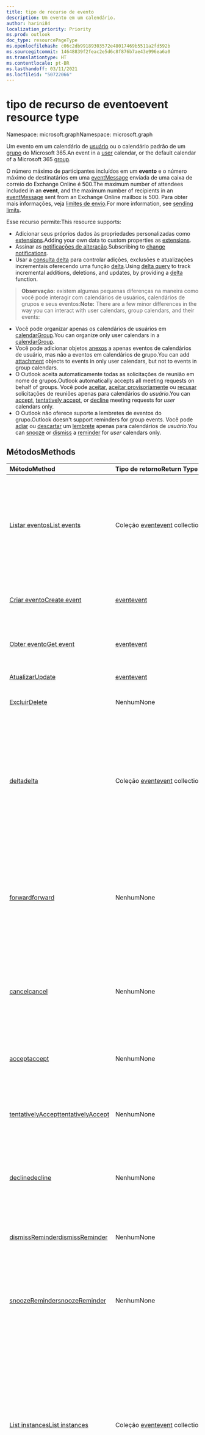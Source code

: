 ```yaml
---
title: tipo de recurso de evento
description: Um evento em um calendário.
author: harini84
localization_priority: Priority
ms.prod: outlook
doc_type: resourcePageType
ms.openlocfilehash: c06c2db99189303572e48017469b5511a2fd592b
ms.sourcegitcommit: 14648839f2feac2e5d6c8f876b7ae43e996ea6a0
ms.translationtype: HT
ms.contentlocale: pt-BR
ms.lasthandoff: 03/11/2021
ms.locfileid: "50722066"
---
```

# <a name="event-resource-type"></a><span data-ttu-id="4f315-103">tipo de recurso de evento</span><span class="sxs-lookup"><span data-stu-id="4f315-103">event resource type</span></span>

<span data-ttu-id="4f315-104">Namespace: microsoft.graph</span><span class="sxs-lookup"><span data-stu-id="4f315-104">Namespace: microsoft.graph</span></span>

<span data-ttu-id="4f315-105">Um evento em um calendário de [usuário](user.md) ou o calendário padrão de um [grupo](group.md) do Microsoft 365.</span><span class="sxs-lookup"><span data-stu-id="4f315-105">An event in a [user](user.md) calendar, or the default calendar of a Microsoft 365 [group](group.md).</span></span>

<span data-ttu-id="4f315-106">O número máximo de participantes incluídos em um **evento** e o número máximo de destinatários em uma [eventMessage](eventmessage.md) enviada de uma caixa de correio do Exchange Online é 500.</span><span class="sxs-lookup"><span data-stu-id="4f315-106">The maximum number of attendees included in an **event**, and the maximum number of recipients in an [eventMessage](eventmessage.md) sent from an Exchange Online mailbox is 500.</span></span> <span data-ttu-id="4f315-107">Para obter mais informações, veja [limites de envio](/office365/servicedescriptions/exchange-online-service-description/exchange-online-limits#sending-limits).</span><span class="sxs-lookup"><span data-stu-id="4f315-107">For more information, see [sending limits](/office365/servicedescriptions/exchange-online-service-description/exchange-online-limits#sending-limits).</span></span>

<span data-ttu-id="4f315-108">Esse recurso permite:</span><span class="sxs-lookup"><span data-stu-id="4f315-108">This resource supports:</span></span>

- <span data-ttu-id="4f315-109">Adicionar seus próprios dados às propriedades personalizadas como [extensions](/graph/extensibility-overview).</span><span class="sxs-lookup"><span data-stu-id="4f315-109">Adding your own data to custom properties as [extensions](/graph/extensibility-overview).</span></span>
- <span data-ttu-id="4f315-110">Assinar as [notificações de alteração](/graph/webhooks).</span><span class="sxs-lookup"><span data-stu-id="4f315-110">Subscribing to [change notifications](/graph/webhooks).</span></span>
- <span data-ttu-id="4f315-111">Usar a [consulta delta](/graph/delta-query-overview) para controlar adições, exclusões e atualizações incrementais oferecendo uma função [delta](../api/event-delta.md).</span><span class="sxs-lookup"><span data-stu-id="4f315-111">Using [delta query](/graph/delta-query-overview) to track incremental additions, deletions, and updates, by providing a [delta](../api/event-delta.md) function.</span></span>

> <span data-ttu-id="4f315-112">**Observação:** existem algumas pequenas diferenças na maneira como você pode interagir com calendários de usuários, calendários de grupos e seus eventos:</span><span class="sxs-lookup"><span data-stu-id="4f315-112">**Note:** There are a few minor differences in the way you can interact with user calendars, group calendars, and their events:</span></span>

- <span data-ttu-id="4f315-113">Você pode organizar apenas os calendários de usuários em [calendarGroup](calendargroup.md).</span><span class="sxs-lookup"><span data-stu-id="4f315-113">You can organize only user calendars in a [calendarGroup](calendargroup.md).</span></span>
- <span data-ttu-id="4f315-114">Você pode adicionar objetos [anexos](attachment.md) a apenas eventos de calendários de usuário, mas não a eventos em calendários de grupo.</span><span class="sxs-lookup"><span data-stu-id="4f315-114">You can add [attachment](attachment.md) objects to events in only user calendars, but not to events in group calendars.</span></span>
- <span data-ttu-id="4f315-115">O Outlook aceita automaticamente todas as solicitações de reunião em nome de grupos.</span><span class="sxs-lookup"><span data-stu-id="4f315-115">Outlook automatically accepts all meeting requests on behalf of groups.</span></span> <span data-ttu-id="4f315-116">Você pode [aceitar](../api/event-accept.md), [aceitar provisoriamente](../api/event-tentativelyaccept.md) ou [recusar](../api/event-decline.md) solicitações de reuniões apenas para calendários do _usuário_.</span><span class="sxs-lookup"><span data-stu-id="4f315-116">You can [accept](../api/event-accept.md), [tentatively accept](../api/event-tentativelyaccept.md), or [decline](../api/event-decline.md)  meeting requests for _user_ calendars only.</span></span>
- <span data-ttu-id="4f315-117">O Outlook não oferece suporte a lembretes de eventos do grupo.</span><span class="sxs-lookup"><span data-stu-id="4f315-117">Outlook doesn't support reminders for group events.</span></span> <span data-ttu-id="4f315-118">Você pode [adiar](../api/event-snoozereminder.md) ou [descartar](../api/event-dismissreminder.md) um [lembrete](reminder.md) apenas para calendários de _usuário_.</span><span class="sxs-lookup"><span data-stu-id="4f315-118">You can [snooze](../api/event-snoozereminder.md) or [dismiss](../api/event-dismissreminder.md) a [reminder](reminder.md) for _user_ calendars only.</span></span>

## <a name="methods"></a><span data-ttu-id="4f315-119">Métodos</span><span class="sxs-lookup"><span data-stu-id="4f315-119">Methods</span></span>

| <span data-ttu-id="4f315-120">Método</span><span class="sxs-lookup"><span data-stu-id="4f315-120">Method</span></span>       | <span data-ttu-id="4f315-121">Tipo de retorno</span><span class="sxs-lookup"><span data-stu-id="4f315-121">Return Type</span></span>  |<span data-ttu-id="4f315-122">Descrição</span><span class="sxs-lookup"><span data-stu-id="4f315-122">Description</span></span>|
|:---------------|:--------|:----------|
|[<span data-ttu-id="4f315-123">Listar eventos</span><span class="sxs-lookup"><span data-stu-id="4f315-123">List events</span></span>](../api/user-list-events.md)|<span data-ttu-id="4f315-124">Coleção [event](event.md)</span><span class="sxs-lookup"><span data-stu-id="4f315-124">[event](event.md) collection</span></span> |<span data-ttu-id="4f315-p104">Recuperar uma lista de objetos [event](../resources/event.md) na caixa de correio do usuário. A lista contém reuniões de instância única e reuniões mestres em série.</span><span class="sxs-lookup"><span data-stu-id="4f315-p104">Retrieve a list of [event](../resources/event.md) objects in the user's mailbox. The list contains single instance meetings and series masters.</span></span>|
|[<span data-ttu-id="4f315-127">Criar evento</span><span class="sxs-lookup"><span data-stu-id="4f315-127">Create event</span></span>](../api/user-post-events.md) |[<span data-ttu-id="4f315-128">event</span><span class="sxs-lookup"><span data-stu-id="4f315-128">event</span></span>](event.md)| <span data-ttu-id="4f315-129">Criar um novo evento postando na coleção de instâncias.</span><span class="sxs-lookup"><span data-stu-id="4f315-129">Create a new event by posting to the instances collection.</span></span>|
|[<span data-ttu-id="4f315-130">Obter evento</span><span class="sxs-lookup"><span data-stu-id="4f315-130">Get event</span></span>](../api/event-get.md) | [<span data-ttu-id="4f315-131">event</span><span class="sxs-lookup"><span data-stu-id="4f315-131">event</span></span>](event.md) |<span data-ttu-id="4f315-132">Ler as propriedades e as relações do objeto event.</span><span class="sxs-lookup"><span data-stu-id="4f315-132">Read properties and relationships of event object.</span></span>|
|[<span data-ttu-id="4f315-133">Atualizar</span><span class="sxs-lookup"><span data-stu-id="4f315-133">Update</span></span>](../api/event-update.md) | [<span data-ttu-id="4f315-134">event</span><span class="sxs-lookup"><span data-stu-id="4f315-134">event</span></span>](event.md) |<span data-ttu-id="4f315-135">Atualizar o objeto event.</span><span class="sxs-lookup"><span data-stu-id="4f315-135">Update event object.</span></span> |
|[<span data-ttu-id="4f315-136">Excluir</span><span class="sxs-lookup"><span data-stu-id="4f315-136">Delete</span></span>](../api/event-delete.md) | <span data-ttu-id="4f315-137">Nenhum</span><span class="sxs-lookup"><span data-stu-id="4f315-137">None</span></span> |<span data-ttu-id="4f315-138">Excluir o objeto event.</span><span class="sxs-lookup"><span data-stu-id="4f315-138">Delete event object.</span></span> |
|[<span data-ttu-id="4f315-139">delta</span><span class="sxs-lookup"><span data-stu-id="4f315-139">delta</span></span>](../api/event-delta.md)|<span data-ttu-id="4f315-140">Coleção [event](event.md)</span><span class="sxs-lookup"><span data-stu-id="4f315-140">[event](event.md) collection</span></span>|<span data-ttu-id="4f315-141">Obtenha um conjunto de eventos que foram adicionados, excluídos ou atualizados em um **calendarView** (um intervalo de eventos) do calendário principal do usuário.</span><span class="sxs-lookup"><span data-stu-id="4f315-141">Get a set of events that have been added, deleted, or updated in a **calendarView** (a range of events) of the user's primary calendar.</span></span>|
|[<span data-ttu-id="4f315-142">forward</span><span class="sxs-lookup"><span data-stu-id="4f315-142">forward</span></span>](../api/event-forward.md)| <span data-ttu-id="4f315-143">Nenhum</span><span class="sxs-lookup"><span data-stu-id="4f315-143">None</span></span> |<span data-ttu-id="4f315-144">Permite que o organizador ou os participantes de um evento de reunião encaminhe a solicitação de reunião para um novo destinatário.</span><span class="sxs-lookup"><span data-stu-id="4f315-144">Lets the organizer or attendee of a meeting event forward the meeting request to a new recipient.</span></span>|
|[<span data-ttu-id="4f315-145">cancel</span><span class="sxs-lookup"><span data-stu-id="4f315-145">cancel</span></span>](../api/event-cancel.md) | <span data-ttu-id="4f315-146">Nenhum</span><span class="sxs-lookup"><span data-stu-id="4f315-146">None</span></span> | <span data-ttu-id="4f315-147">Enviar a mensagem de cancelamento do organizador para todos os participantes e cancelar a reunião específica.</span><span class="sxs-lookup"><span data-stu-id="4f315-147">Send cancellation message from the organizer to all the attendees and cancel the specified meeting.</span></span> |
|[<span data-ttu-id="4f315-148">accept</span><span class="sxs-lookup"><span data-stu-id="4f315-148">accept</span></span>](../api/event-accept.md)|<span data-ttu-id="4f315-149">Nenhum</span><span class="sxs-lookup"><span data-stu-id="4f315-149">None</span></span>|<span data-ttu-id="4f315-150">Aceite o evento específico em um calendário do usuário.</span><span class="sxs-lookup"><span data-stu-id="4f315-150">Accept the specified event in a user calendar.</span></span>|
|[<span data-ttu-id="4f315-151">tentativelyAccept</span><span class="sxs-lookup"><span data-stu-id="4f315-151">tentativelyAccept</span></span>](../api/event-tentativelyaccept.md)|<span data-ttu-id="4f315-152">Nenhum</span><span class="sxs-lookup"><span data-stu-id="4f315-152">None</span></span>|<span data-ttu-id="4f315-153">Aceitar provisoriamente o evento específico em um calendário de usuário.</span><span class="sxs-lookup"><span data-stu-id="4f315-153">Tentatively accept the specified event in a user calendar.</span></span>|
|[<span data-ttu-id="4f315-154">decline</span><span class="sxs-lookup"><span data-stu-id="4f315-154">decline</span></span>](../api/event-decline.md)|<span data-ttu-id="4f315-155">Nenhum</span><span class="sxs-lookup"><span data-stu-id="4f315-155">None</span></span>|<span data-ttu-id="4f315-156">Recusar o convite para o evento específico em um calendário de usuário.</span><span class="sxs-lookup"><span data-stu-id="4f315-156">Decline invitation to the specified event in a user calendar.</span></span>|
|[<span data-ttu-id="4f315-157">dismissReminder</span><span class="sxs-lookup"><span data-stu-id="4f315-157">dismissReminder</span></span>](../api/event-dismissreminder.md)|<span data-ttu-id="4f315-158">Nenhum</span><span class="sxs-lookup"><span data-stu-id="4f315-158">None</span></span>|<span data-ttu-id="4f315-159">Descarte o lembrete do evento específico em um calendário de usuário.</span><span class="sxs-lookup"><span data-stu-id="4f315-159">Dismiss the reminder for the specified event in a user calendar.</span></span>|
|[<span data-ttu-id="4f315-160">snoozeReminder</span><span class="sxs-lookup"><span data-stu-id="4f315-160">snoozeReminder</span></span>](../api/event-snoozereminder.md)|<span data-ttu-id="4f315-161">Nenhum</span><span class="sxs-lookup"><span data-stu-id="4f315-161">None</span></span>|<span data-ttu-id="4f315-162">Adie um lembrete de evento específico em um calendário do usuário até um novo horário.</span><span class="sxs-lookup"><span data-stu-id="4f315-162">Postpone a reminder for the specified event in a user calendar until a new time.</span></span>|
|[<span data-ttu-id="4f315-163">List instances</span><span class="sxs-lookup"><span data-stu-id="4f315-163">List instances</span></span>](../api/event-list-instances.md) |<span data-ttu-id="4f315-164">Coleção [event](event.md)</span><span class="sxs-lookup"><span data-stu-id="4f315-164">[event](event.md) collection</span></span>| <span data-ttu-id="4f315-p105">Obter as instâncias (ocorrências) de um evento para um intervalo de tempo especificado. Se o evento for do tipo `SeriesMaster`, isso retornará as exceções e ocorrências desse evento no intervalo de tempo especificado.</span><span class="sxs-lookup"><span data-stu-id="4f315-p105">Get the instances (occurrences) of an event for a specified time range. If the event is a `SeriesMaster` type, this returns the occurrences and exceptions of the event in the specified time range.</span></span>|
|<span data-ttu-id="4f315-167">**Anexos**</span><span class="sxs-lookup"><span data-stu-id="4f315-167">**Attachments**</span></span>| | |
|[<span data-ttu-id="4f315-168">List attachments</span><span class="sxs-lookup"><span data-stu-id="4f315-168">List attachments</span></span>](../api/event-list-attachments.md) |<span data-ttu-id="4f315-169">Coleção [attachment](attachment.md)</span><span class="sxs-lookup"><span data-stu-id="4f315-169">[attachment](attachment.md) collection</span></span>| <span data-ttu-id="4f315-170">Obtenha todos os anexos em um evento.</span><span class="sxs-lookup"><span data-stu-id="4f315-170">Get all attachments on an event.</span></span>|
|[<span data-ttu-id="4f315-171">Add attachment</span><span class="sxs-lookup"><span data-stu-id="4f315-171">Add attachment</span></span>](../api/event-post-attachments.md) |[<span data-ttu-id="4f315-172">attachment</span><span class="sxs-lookup"><span data-stu-id="4f315-172">attachment</span></span>](attachment.md)| <span data-ttu-id="4f315-173">Adicione um novo anexo a um evento postando na coleção attachments.</span><span class="sxs-lookup"><span data-stu-id="4f315-173">Add a new attachment to an event by posting to the attachments collection.</span></span>|
|<span data-ttu-id="4f315-174">**Extensões abertas**</span><span class="sxs-lookup"><span data-stu-id="4f315-174">**Open extensions**</span></span>| | |
|[<span data-ttu-id="4f315-175">Criar extensão aberta</span><span class="sxs-lookup"><span data-stu-id="4f315-175">Create open extension</span></span>](../api/opentypeextension-post-opentypeextension.md) |[<span data-ttu-id="4f315-176">openTypeExtension</span><span class="sxs-lookup"><span data-stu-id="4f315-176">openTypeExtension</span></span>](opentypeextension.md)| <span data-ttu-id="4f315-177">Criar uma extensão aberta e adicionar propriedades personalizadas em uma instância nova ou existente de um recurso.</span><span class="sxs-lookup"><span data-stu-id="4f315-177">Create an open extension and add custom properties in a new or existing instance of a resource.</span></span>|
|[<span data-ttu-id="4f315-178">Obter extensão aberta</span><span class="sxs-lookup"><span data-stu-id="4f315-178">Get open extension</span></span>](../api/opentypeextension-get.md) |<span data-ttu-id="4f315-179">Coleção [openTypeExtension](opentypeextension.md)</span><span class="sxs-lookup"><span data-stu-id="4f315-179">[openTypeExtension](opentypeextension.md) collection</span></span>| <span data-ttu-id="4f315-180">Obter um ou mais objetos de extensão ou identificados por nome ou nome totalmente qualificado.</span><span class="sxs-lookup"><span data-stu-id="4f315-180">Get an open extension object or objects identified by name or fully qualified name.</span></span>|
|<span data-ttu-id="4f315-181">**Propriedades estendidas**</span><span class="sxs-lookup"><span data-stu-id="4f315-181">**Extended properties**</span></span>| | |
|[<span data-ttu-id="4f315-182">Criar uma propriedade estendida de valor único</span><span class="sxs-lookup"><span data-stu-id="4f315-182">Create single-value extended property</span></span>](../api/singlevaluelegacyextendedproperty-post-singlevalueextendedproperties.md) |[<span data-ttu-id="4f315-183">event</span><span class="sxs-lookup"><span data-stu-id="4f315-183">event</span></span>](event.md)  |<span data-ttu-id="4f315-184">Criar uma ou mais propriedades estendidas de valor único em um evento novo ou existente.</span><span class="sxs-lookup"><span data-stu-id="4f315-184">Create one or more single-value extended properties in a new or existing event.</span></span>   |
|[<span data-ttu-id="4f315-185">Obter evento com propriedade estendida de valor único</span><span class="sxs-lookup"><span data-stu-id="4f315-185">Get event with single-value extended property</span></span>](../api/singlevaluelegacyextendedproperty-get.md)  | [<span data-ttu-id="4f315-186">event</span><span class="sxs-lookup"><span data-stu-id="4f315-186">event</span></span>](event.md) | <span data-ttu-id="4f315-187">Obter eventos que contenham uma propriedade estendida de valor único usando `$expand` ou `$filter`.</span><span class="sxs-lookup"><span data-stu-id="4f315-187">Get events that contain a single-value extended property by using `$expand` or `$filter`.</span></span> |
|[<span data-ttu-id="4f315-188">Criar propriedade estendida de vários valores</span><span class="sxs-lookup"><span data-stu-id="4f315-188">Create multi-value extended property</span></span>](../api/multivaluelegacyextendedproperty-post-multivalueextendedproperties.md) | [<span data-ttu-id="4f315-189">event</span><span class="sxs-lookup"><span data-stu-id="4f315-189">event</span></span>](event.md) | <span data-ttu-id="4f315-190">Criar uma ou mais propriedades estendidas de vários valores em um evento novo ou existente.</span><span class="sxs-lookup"><span data-stu-id="4f315-190">Create one or more multi-value extended properties in a new or existing event.</span></span>  |
|[<span data-ttu-id="4f315-191">Obter evento com propriedade estendida de vários valores</span><span class="sxs-lookup"><span data-stu-id="4f315-191">Get event with multi-value extended property</span></span>](../api/multivaluelegacyextendedproperty-get.md)  | [<span data-ttu-id="4f315-192">event</span><span class="sxs-lookup"><span data-stu-id="4f315-192">event</span></span>](event.md) | <span data-ttu-id="4f315-193">Obter um evento que contenha uma propriedade estendida de vários valores usando `$expand`.</span><span class="sxs-lookup"><span data-stu-id="4f315-193">Get an event that contains a multi-value extended property by using `$expand`.</span></span> |

## <a name="properties"></a><span data-ttu-id="4f315-194">Propriedades</span><span class="sxs-lookup"><span data-stu-id="4f315-194">Properties</span></span>
| <span data-ttu-id="4f315-195">Propriedade</span><span class="sxs-lookup"><span data-stu-id="4f315-195">Property</span></span>     | <span data-ttu-id="4f315-196">Tipo</span><span class="sxs-lookup"><span data-stu-id="4f315-196">Type</span></span>   |<span data-ttu-id="4f315-197">Descrição</span><span class="sxs-lookup"><span data-stu-id="4f315-197">Description</span></span>|
|:---------------|:--------|:----------|
|<span data-ttu-id="4f315-198">allowNewTimeProposals</span><span class="sxs-lookup"><span data-stu-id="4f315-198">allowNewTimeProposals</span></span>| <span data-ttu-id="4f315-199">Booliano</span><span class="sxs-lookup"><span data-stu-id="4f315-199">Boolean</span></span> | <span data-ttu-id="4f315-200">`True` se o organizador permite que os convidados proponham um novo horário ao responder, caso contrário,`false`.</span><span class="sxs-lookup"><span data-stu-id="4f315-200">`True` if the meeting organizer allows invitees to propose a new time when responding, `false` otherwise.</span></span> <span data-ttu-id="4f315-201">Opcional.</span><span class="sxs-lookup"><span data-stu-id="4f315-201">Optional.</span></span> <span data-ttu-id="4f315-202">O padrão é `true`.</span><span class="sxs-lookup"><span data-stu-id="4f315-202">Default is `true`.</span></span> |
|<span data-ttu-id="4f315-203">attendees</span><span class="sxs-lookup"><span data-stu-id="4f315-203">attendees</span></span>|<span data-ttu-id="4f315-204">Coleção [attendee](attendee.md)</span><span class="sxs-lookup"><span data-stu-id="4f315-204">[attendee](attendee.md) collection</span></span>|<span data-ttu-id="4f315-205">A coleção de participantes do evento.</span><span class="sxs-lookup"><span data-stu-id="4f315-205">The collection of attendees for the event.</span></span>|
|<span data-ttu-id="4f315-206">corpo</span><span class="sxs-lookup"><span data-stu-id="4f315-206">body</span></span>|[<span data-ttu-id="4f315-207">itemBody</span><span class="sxs-lookup"><span data-stu-id="4f315-207">itemBody</span></span>](itembody.md)|<span data-ttu-id="4f315-p107">O corpo da mensagem associada ao evento. Pode estar no formato HTML ou no formato de texto.</span><span class="sxs-lookup"><span data-stu-id="4f315-p107">The body of the message associated with the event. It can be in HTML or text format.</span></span>|
|<span data-ttu-id="4f315-210">bodyPreview</span><span class="sxs-lookup"><span data-stu-id="4f315-210">bodyPreview</span></span>|<span data-ttu-id="4f315-211">String</span><span class="sxs-lookup"><span data-stu-id="4f315-211">String</span></span>|<span data-ttu-id="4f315-p108">A visualização da mensagem associada ao evento. Está no formato de texto.</span><span class="sxs-lookup"><span data-stu-id="4f315-p108">The preview of the message associated with the event. It is in text format.</span></span>|
|<span data-ttu-id="4f315-214">categories</span><span class="sxs-lookup"><span data-stu-id="4f315-214">categories</span></span>|<span data-ttu-id="4f315-215">Coleção de cadeias de caracteres</span><span class="sxs-lookup"><span data-stu-id="4f315-215">String collection</span></span>|<span data-ttu-id="4f315-216">As categorias associadas ao evento.</span><span class="sxs-lookup"><span data-stu-id="4f315-216">The categories associated with the event.</span></span>|
|<span data-ttu-id="4f315-217">changeKey</span><span class="sxs-lookup"><span data-stu-id="4f315-217">changeKey</span></span>|<span data-ttu-id="4f315-218">String</span><span class="sxs-lookup"><span data-stu-id="4f315-218">String</span></span>|<span data-ttu-id="4f315-p109">Identifica a versão do objeto event. Toda vez que o evento muda, ChangeKey também muda. Isso permite que o Exchange aplique alterações à versão correta do objeto.</span><span class="sxs-lookup"><span data-stu-id="4f315-p109">Identifies the version of the event object. Every time the event is changed, ChangeKey changes as well. This allows Exchange to apply changes to the correct version of the object.</span></span>|
|<span data-ttu-id="4f315-222">createdDateTime</span><span class="sxs-lookup"><span data-stu-id="4f315-222">createdDateTime</span></span>|<span data-ttu-id="4f315-223">DateTimeOffset</span><span class="sxs-lookup"><span data-stu-id="4f315-223">DateTimeOffset</span></span>|<span data-ttu-id="4f315-224">O tipo Timestamp representa informações de data e hora usando o formato ISO 8601 e está sempre no horário UTC.</span><span class="sxs-lookup"><span data-stu-id="4f315-224">The Timestamp type represents date and time information using ISO 8601 format and is always in UTC time.</span></span> <span data-ttu-id="4f315-225">Por exemplo, meia-noite UTC em 1 de janeiro de 2014 é `2014-01-01T00:00:00Z`</span><span class="sxs-lookup"><span data-stu-id="4f315-225">For example, midnight UTC on Jan 1, 2014 is `2014-01-01T00:00:00Z`</span></span>|
|<span data-ttu-id="4f315-226">end</span><span class="sxs-lookup"><span data-stu-id="4f315-226">end</span></span>|[<span data-ttu-id="4f315-227">dateTimeTimeZone</span><span class="sxs-lookup"><span data-stu-id="4f315-227">dateTimeTimeZone</span></span>](datetimetimezone.md)|<span data-ttu-id="4f315-228">A data, a hora e o fuso horário em que o evento termina.</span><span class="sxs-lookup"><span data-stu-id="4f315-228">The date, time, and time zone that the event ends.</span></span> <span data-ttu-id="4f315-229">Por padrão, a hora de término é em UTC.</span><span class="sxs-lookup"><span data-stu-id="4f315-229">By default, the end time is in UTC.</span></span>|
|<span data-ttu-id="4f315-230">hasAttachments</span><span class="sxs-lookup"><span data-stu-id="4f315-230">hasAttachments</span></span>|<span data-ttu-id="4f315-231">Booliano</span><span class="sxs-lookup"><span data-stu-id="4f315-231">Boolean</span></span>|<span data-ttu-id="4f315-232">Defina como true se o evento tiver anexos.</span><span class="sxs-lookup"><span data-stu-id="4f315-232">Set to true if the event has attachments.</span></span>|
|<span data-ttu-id="4f315-233">hideAttendees</span><span class="sxs-lookup"><span data-stu-id="4f315-233">hideAttendees</span></span>|<span data-ttu-id="4f315-234">Booliano</span><span class="sxs-lookup"><span data-stu-id="4f315-234">Boolean</span></span>|<span data-ttu-id="4f315-235">Quando definido como `true`, cada participante só se vê na solicitação de reunião e na lista de **Rastreamento** da reunião.</span><span class="sxs-lookup"><span data-stu-id="4f315-235">When set to `true`, each attendee only sees themselves in the meeting request and meeting **Tracking** list.</span></span> <span data-ttu-id="4f315-236">O padrão é false.</span><span class="sxs-lookup"><span data-stu-id="4f315-236">Default is false.</span></span>|
|<span data-ttu-id="4f315-237">iCalUId</span><span class="sxs-lookup"><span data-stu-id="4f315-237">iCalUId</span></span>|<span data-ttu-id="4f315-238">Cadeia de caracteres</span><span class="sxs-lookup"><span data-stu-id="4f315-238">String</span></span>|<span data-ttu-id="4f315-239">Um único identificador para um evento em todos os calendários.</span><span class="sxs-lookup"><span data-stu-id="4f315-239">A unique identifier for an event across calendars.</span></span> <span data-ttu-id="4f315-240">Esta identificação é diferente para cada ocorrência em uma série recorrente.</span><span class="sxs-lookup"><span data-stu-id="4f315-240">This ID is different for each occurrence in a recurring series.</span></span> <span data-ttu-id="4f315-241">Somente leitura.</span><span class="sxs-lookup"><span data-stu-id="4f315-241">Read-only.</span></span>|
|<span data-ttu-id="4f315-242">id</span><span class="sxs-lookup"><span data-stu-id="4f315-242">id</span></span>|<span data-ttu-id="4f315-243">String</span><span class="sxs-lookup"><span data-stu-id="4f315-243">String</span></span>| <span data-ttu-id="4f315-244">Somente leitura.</span><span class="sxs-lookup"><span data-stu-id="4f315-244">Read-only.</span></span>|
|<span data-ttu-id="4f315-245">importância</span><span class="sxs-lookup"><span data-stu-id="4f315-245">importance</span></span>|<span data-ttu-id="4f315-246">importância</span><span class="sxs-lookup"><span data-stu-id="4f315-246">importance</span></span>|<span data-ttu-id="4f315-247">A importância do evento.</span><span class="sxs-lookup"><span data-stu-id="4f315-247">The importance of the event.</span></span> <span data-ttu-id="4f315-248">Os valores possíveis são: `low`, `normal`, `high`.</span><span class="sxs-lookup"><span data-stu-id="4f315-248">The possible values are: `low`, `normal`, `high`.</span></span>|
|<span data-ttu-id="4f315-249">isAllDay</span><span class="sxs-lookup"><span data-stu-id="4f315-249">isAllDay</span></span>|<span data-ttu-id="4f315-250">Booliano</span><span class="sxs-lookup"><span data-stu-id="4f315-250">Boolean</span></span>|<span data-ttu-id="4f315-251">Defina como true se o evento durar o dia inteiro.</span><span class="sxs-lookup"><span data-stu-id="4f315-251">Set to true if the event lasts all day.</span></span>|
|<span data-ttu-id="4f315-252">isCancelled</span><span class="sxs-lookup"><span data-stu-id="4f315-252">isCancelled</span></span>|<span data-ttu-id="4f315-253">Booliano</span><span class="sxs-lookup"><span data-stu-id="4f315-253">Boolean</span></span>|<span data-ttu-id="4f315-254">Defina como true se o evento tiver sido cancelado.</span><span class="sxs-lookup"><span data-stu-id="4f315-254">Set to true if the event has been canceled.</span></span>|
|<span data-ttu-id="4f315-255">isDraft</span><span class="sxs-lookup"><span data-stu-id="4f315-255">isDraft</span></span>|<span data-ttu-id="4f315-256">Boleano</span><span class="sxs-lookup"><span data-stu-id="4f315-256">Boolean</span></span>|<span data-ttu-id="4f315-257">Defina como verdadeiro se o usuário atualizou a reunião no Outlook mas não enviou as atualizações aos participantes.</span><span class="sxs-lookup"><span data-stu-id="4f315-257">Set to true if the user has updated the meeting in Outlook but has not sent the updates to attendees.</span></span> <span data-ttu-id="4f315-258">Defina como falso se todas as alterações forem enviadas, ou se o evento for um compromisso sem participantes.</span><span class="sxs-lookup"><span data-stu-id="4f315-258">Set to false if all changes have been sent, or if the event is an appointment without any attendees.</span></span>|
|<span data-ttu-id="4f315-259">isOnlineMeeting</span><span class="sxs-lookup"><span data-stu-id="4f315-259">isOnlineMeeting</span></span>|<span data-ttu-id="4f315-260">Booliano</span><span class="sxs-lookup"><span data-stu-id="4f315-260">Boolean</span></span>| <span data-ttu-id="4f315-261">`True` se o evento tem informações sobre a reunião online, caso contrário, `false`.</span><span class="sxs-lookup"><span data-stu-id="4f315-261">`True` if this event has online meeting information, `false` otherwise.</span></span> <span data-ttu-id="4f315-262">O padrão é false.</span><span class="sxs-lookup"><span data-stu-id="4f315-262">Default is false.</span></span> <span data-ttu-id="4f315-263">Opcional.</span><span class="sxs-lookup"><span data-stu-id="4f315-263">Optional.</span></span>|
|<span data-ttu-id="4f315-264">isOrganizer</span><span class="sxs-lookup"><span data-stu-id="4f315-264">isOrganizer</span></span>|<span data-ttu-id="4f315-265">Booliano</span><span class="sxs-lookup"><span data-stu-id="4f315-265">Boolean</span></span>|<span data-ttu-id="4f315-266">Defina como verdadeiro se o proprietário do calendário (especificado pela propriedade do **proprietário** do [calendário](calendar.md)) for o organizador do evento (especificado pela propriedade do **organizador** do **evento**).</span><span class="sxs-lookup"><span data-stu-id="4f315-266">Set to true if the calendar owner (specified by the **owner** property of the [calendar](calendar.md)) is the organizer of the event (specified by the **organizer** property of the **event**).</span></span> <span data-ttu-id="4f315-267">Isso também se aplica se um representante organizou o evento em nome do proprietário.</span><span class="sxs-lookup"><span data-stu-id="4f315-267">This also applies if a delegate organized the event on behalf of the owner.</span></span>|
|<span data-ttu-id="4f315-268">isReminderOn</span><span class="sxs-lookup"><span data-stu-id="4f315-268">isReminderOn</span></span>|<span data-ttu-id="4f315-269">Booliano</span><span class="sxs-lookup"><span data-stu-id="4f315-269">Boolean</span></span>|<span data-ttu-id="4f315-270">Defina como true se um alerta estiver definido para lembrar o usuário sobre o evento.</span><span class="sxs-lookup"><span data-stu-id="4f315-270">Set to true if an alert is set to remind the user of the event.</span></span>|
|<span data-ttu-id="4f315-271">lastModifiedDateTime</span><span class="sxs-lookup"><span data-stu-id="4f315-271">lastModifiedDateTime</span></span>|<span data-ttu-id="4f315-272">DateTimeOffset</span><span class="sxs-lookup"><span data-stu-id="4f315-272">DateTimeOffset</span></span>|<span data-ttu-id="4f315-273">O tipo Timestamp representa informações de data e hora usando o formato ISO 8601 e está sempre no horário UTC.</span><span class="sxs-lookup"><span data-stu-id="4f315-273">The Timestamp type represents date and time information using ISO 8601 format and is always in UTC time.</span></span> <span data-ttu-id="4f315-274">Por exemplo, meia-noite UTC em 1 de janeiro de 2014 é `2014-01-01T00:00:00Z`</span><span class="sxs-lookup"><span data-stu-id="4f315-274">For example, midnight UTC on Jan 1, 2014 is `2014-01-01T00:00:00Z`</span></span>|
|<span data-ttu-id="4f315-275">location</span><span class="sxs-lookup"><span data-stu-id="4f315-275">location</span></span>|[<span data-ttu-id="4f315-276">location</span><span class="sxs-lookup"><span data-stu-id="4f315-276">location</span></span>](location.md)|<span data-ttu-id="4f315-277">O local do evento.</span><span class="sxs-lookup"><span data-stu-id="4f315-277">The location of the event.</span></span>|
|<span data-ttu-id="4f315-278">locations</span><span class="sxs-lookup"><span data-stu-id="4f315-278">locations</span></span>|<span data-ttu-id="4f315-279">Coleção [location](location.md)</span><span class="sxs-lookup"><span data-stu-id="4f315-279">[location](location.md) collection</span></span>|<span data-ttu-id="4f315-280">Locais onde o evento é realizado ou onde participar.</span><span class="sxs-lookup"><span data-stu-id="4f315-280">The locations where the event is held or attended from.</span></span> <span data-ttu-id="4f315-281">As propriedades **location** e **locations** sempre correspondem entre si.</span><span class="sxs-lookup"><span data-stu-id="4f315-281">The **location** and **locations** properties always correspond with each other.</span></span> <span data-ttu-id="4f315-282">Se você atualizar a propriedade **location**, os locais anteriores na coleção **locations** deverão ser removidos e substituídos pelo novo valor **location**.</span><span class="sxs-lookup"><span data-stu-id="4f315-282">If you update the **location** property, any prior locations in the **locations** collection would be removed and replaced by the new **location** value.</span></span> |
|<span data-ttu-id="4f315-283">onlineMeeting</span><span class="sxs-lookup"><span data-stu-id="4f315-283">onlineMeeting</span></span>|[<span data-ttu-id="4f315-284">OnlineMeetingInfo</span><span class="sxs-lookup"><span data-stu-id="4f315-284">OnlineMeetingInfo</span></span>](onlinemeetinginfo.md)| <span data-ttu-id="4f315-285">Detalhes para o participante entrar na reunião online.</span><span class="sxs-lookup"><span data-stu-id="4f315-285">Details for an attendee to join the meeting online.</span></span> <span data-ttu-id="4f315-286">Somente leitura.</span><span class="sxs-lookup"><span data-stu-id="4f315-286">Read-only.</span></span>|
|<span data-ttu-id="4f315-287">onlineMeetingProvider</span><span class="sxs-lookup"><span data-stu-id="4f315-287">onlineMeetingProvider</span></span>|<span data-ttu-id="4f315-288">onlineMeetingProviderType</span><span class="sxs-lookup"><span data-stu-id="4f315-288">onlineMeetingProviderType</span></span>| <span data-ttu-id="4f315-289">Representa o provedor de serviços de reunião online.</span><span class="sxs-lookup"><span data-stu-id="4f315-289">Represents the online meeting service provider.</span></span> <span data-ttu-id="4f315-290">Os valores possíveis são `teamsForBusiness`, `skypeForBusiness` e `skypeForConsumer`.</span><span class="sxs-lookup"><span data-stu-id="4f315-290">The possible values are `teamsForBusiness`, `skypeForBusiness`, and `skypeForConsumer`.</span></span> <span data-ttu-id="4f315-291">Opcional.</span><span class="sxs-lookup"><span data-stu-id="4f315-291">Optional.</span></span> |
|<span data-ttu-id="4f315-292">onlineMeetingUrl</span><span class="sxs-lookup"><span data-stu-id="4f315-292">onlineMeetingUrl</span></span>|<span data-ttu-id="4f315-293">String</span><span class="sxs-lookup"><span data-stu-id="4f315-293">String</span></span>|<span data-ttu-id="4f315-294">Uma URL para uma reunião online.</span><span class="sxs-lookup"><span data-stu-id="4f315-294">A URL for an online meeting.</span></span> <span data-ttu-id="4f315-295">A propriedade só é definida quando um organizador especifica um evento como uma reunião online como o Skype.</span><span class="sxs-lookup"><span data-stu-id="4f315-295">The property is set only when an organizer specifies an event as an online meeting such as a Skype meeting.</span></span> <span data-ttu-id="4f315-296">Somente leitura.</span><span class="sxs-lookup"><span data-stu-id="4f315-296">Read-only.</span></span>|
|<span data-ttu-id="4f315-297">organizer</span><span class="sxs-lookup"><span data-stu-id="4f315-297">organizer</span></span>|[<span data-ttu-id="4f315-298">recipient</span><span class="sxs-lookup"><span data-stu-id="4f315-298">recipient</span></span>](recipient.md)|<span data-ttu-id="4f315-299">O organizador do evento.</span><span class="sxs-lookup"><span data-stu-id="4f315-299">The organizer of the event.</span></span>|
|<span data-ttu-id="4f315-300">originalEndTimeZone</span><span class="sxs-lookup"><span data-stu-id="4f315-300">originalEndTimeZone</span></span>|<span data-ttu-id="4f315-301">String</span><span class="sxs-lookup"><span data-stu-id="4f315-301">String</span></span>|<span data-ttu-id="4f315-302">O fuso horário de término que foi definido quando o evento foi criado.</span><span class="sxs-lookup"><span data-stu-id="4f315-302">The end time zone that was set when the event was created.</span></span> <span data-ttu-id="4f315-303">Um valor de `tzone://Microsoft/Custom` indica que um fuso horário personalizado herdado foi definido no Outlook para área de trabalho.</span><span class="sxs-lookup"><span data-stu-id="4f315-303">A value of `tzone://Microsoft/Custom` indicates that a legacy custom time zone was set in desktop Outlook.</span></span>|
|<span data-ttu-id="4f315-304">originalStart</span><span class="sxs-lookup"><span data-stu-id="4f315-304">originalStart</span></span>|<span data-ttu-id="4f315-305">DateTimeOffset</span><span class="sxs-lookup"><span data-stu-id="4f315-305">DateTimeOffset</span></span>|<span data-ttu-id="4f315-306">O tipo Timestamp representa informações de data e hora usando o formato ISO 8601 e está sempre no horário UTC.</span><span class="sxs-lookup"><span data-stu-id="4f315-306">The Timestamp type represents date and time information using ISO 8601 format and is always in UTC time.</span></span> <span data-ttu-id="4f315-307">Por exemplo, meia-noite UTC em 1 de janeiro de 2014 é `2014-01-01T00:00:00Z`</span><span class="sxs-lookup"><span data-stu-id="4f315-307">For example, midnight UTC on Jan 1, 2014 is `2014-01-01T00:00:00Z`</span></span>|
|<span data-ttu-id="4f315-308">originalStartTimeZone</span><span class="sxs-lookup"><span data-stu-id="4f315-308">originalStartTimeZone</span></span>|<span data-ttu-id="4f315-309">String</span><span class="sxs-lookup"><span data-stu-id="4f315-309">String</span></span>|<span data-ttu-id="4f315-p125">O fuso horário de início que foi definido quando o evento foi criado. Um valor de `tzone://Microsoft/Custom` indica que um fuso horário personalizado herdado foi definido no Outlook para área de trabalho.</span><span class="sxs-lookup"><span data-stu-id="4f315-p125">The start time zone that was set when the event was created. A value of `tzone://Microsoft/Custom` indicates that a legacy custom time zone was set in desktop Outlook.</span></span> |
|<span data-ttu-id="4f315-312">recurrence</span><span class="sxs-lookup"><span data-stu-id="4f315-312">recurrence</span></span>|[<span data-ttu-id="4f315-313">patternedRecurrence</span><span class="sxs-lookup"><span data-stu-id="4f315-313">patternedRecurrence</span></span>](patternedrecurrence.md)|<span data-ttu-id="4f315-314">O padrão de recorrência do evento.</span><span class="sxs-lookup"><span data-stu-id="4f315-314">The recurrence pattern for the event.</span></span>|
|<span data-ttu-id="4f315-315">reminderMinutesBeforeStart</span><span class="sxs-lookup"><span data-stu-id="4f315-315">reminderMinutesBeforeStart</span></span>|<span data-ttu-id="4f315-316">Int32</span><span class="sxs-lookup"><span data-stu-id="4f315-316">Int32</span></span>|<span data-ttu-id="4f315-317">O número de minutos antes da hora de início do evento em que o alerta de lembrete ocorre.</span><span class="sxs-lookup"><span data-stu-id="4f315-317">The number of minutes before the event start time that the reminder alert occurs.</span></span>|
|<span data-ttu-id="4f315-318">responseRequested</span><span class="sxs-lookup"><span data-stu-id="4f315-318">responseRequested</span></span>|<span data-ttu-id="4f315-319">Booliano</span><span class="sxs-lookup"><span data-stu-id="4f315-319">Boolean</span></span>|<span data-ttu-id="4f315-320">O padrão é true, representando que o organizador gostaria de ter um convidado para enviar uma resposta para o evento.</span><span class="sxs-lookup"><span data-stu-id="4f315-320">Default is true, which represents the organizer would like an invitee to send a response to the event.</span></span>|
|<span data-ttu-id="4f315-321">responseStatus</span><span class="sxs-lookup"><span data-stu-id="4f315-321">responseStatus</span></span>|[<span data-ttu-id="4f315-322">responseStatus</span><span class="sxs-lookup"><span data-stu-id="4f315-322">responseStatus</span></span>](responsestatus.md)|<span data-ttu-id="4f315-323">Indica o tipo de resposta enviada em resposta a uma mensagem de evento.</span><span class="sxs-lookup"><span data-stu-id="4f315-323">Indicates the type of response sent in response to an event message.</span></span>|
|<span data-ttu-id="4f315-324">sensitivity</span><span class="sxs-lookup"><span data-stu-id="4f315-324">sensitivity</span></span>|<span data-ttu-id="4f315-325">sensibilidade</span><span class="sxs-lookup"><span data-stu-id="4f315-325">sensitivity</span></span>| <span data-ttu-id="4f315-326">Os valores possíveis são: `normal`, `personal`, `private`, `confidential`.</span><span class="sxs-lookup"><span data-stu-id="4f315-326">The possible values are: `normal`, `personal`, `private`, `confidential`.</span></span>|
|<span data-ttu-id="4f315-327">seriesMasterId</span><span class="sxs-lookup"><span data-stu-id="4f315-327">seriesMasterId</span></span>|<span data-ttu-id="4f315-328">Cadeia de caracteres</span><span class="sxs-lookup"><span data-stu-id="4f315-328">String</span></span>|<span data-ttu-id="4f315-329">A ID do item mestre da série recorrente se este evento for parte de uma série recorrente.</span><span class="sxs-lookup"><span data-stu-id="4f315-329">The ID for the recurring series master item, if this event is part of a recurring series.</span></span>|
|<span data-ttu-id="4f315-330">showAs</span><span class="sxs-lookup"><span data-stu-id="4f315-330">showAs</span></span>|<span data-ttu-id="4f315-331">freeBusyStatus</span><span class="sxs-lookup"><span data-stu-id="4f315-331">freeBusyStatus</span></span>|<span data-ttu-id="4f315-332">O status a ser exibido.</span><span class="sxs-lookup"><span data-stu-id="4f315-332">The status to show.</span></span> <span data-ttu-id="4f315-333">Os valores possíveis são: `free`, `tentative`, `busy`, `oof`, `workingElsewhere`, `unknown`.</span><span class="sxs-lookup"><span data-stu-id="4f315-333">The possible values are: `free`, `tentative`, `busy`, `oof`, `workingElsewhere`, `unknown`.</span></span>|
|<span data-ttu-id="4f315-334">iniciar</span><span class="sxs-lookup"><span data-stu-id="4f315-334">start</span></span>|[<span data-ttu-id="4f315-335">dateTimeTimeZone</span><span class="sxs-lookup"><span data-stu-id="4f315-335">dateTimeTimeZone</span></span>](datetimetimezone.md)|<span data-ttu-id="4f315-336">A data, a hora e o fuso horário em que o evento começa.</span><span class="sxs-lookup"><span data-stu-id="4f315-336">The date, time, and time zone that the event starts.</span></span> <span data-ttu-id="4f315-337">Por padrão, a hora de início é em UTC.</span><span class="sxs-lookup"><span data-stu-id="4f315-337">By default, the start time is in UTC.</span></span>|
|<span data-ttu-id="4f315-338">assunto</span><span class="sxs-lookup"><span data-stu-id="4f315-338">subject</span></span>|<span data-ttu-id="4f315-339">String</span><span class="sxs-lookup"><span data-stu-id="4f315-339">String</span></span>|<span data-ttu-id="4f315-340">O texto da linha de assunto do evento.</span><span class="sxs-lookup"><span data-stu-id="4f315-340">The text of the event's subject line.</span></span>|
|<span data-ttu-id="4f315-341">transactionId</span><span class="sxs-lookup"><span data-stu-id="4f315-341">transactionId</span></span> |<span data-ttu-id="4f315-342">Cadeia de caracteres</span><span class="sxs-lookup"><span data-stu-id="4f315-342">String</span></span> |<span data-ttu-id="4f315-343">Um identificador personalizado especificado por um aplicativo cliente para o servidor para evitar operações POST redundantes caso o cliente tente criar o mesmo evento.</span><span class="sxs-lookup"><span data-stu-id="4f315-343">A custom identifier specified by a client app for the server to avoid redundant POST operations in case of client retries to create the same event.</span></span> <span data-ttu-id="4f315-344">Isso é útil quando a conectividade de rede baixa faz com que o cliente expire antes de receber uma resposta do servidor para a solicitação anterior de criação de evento do cliente.</span><span class="sxs-lookup"><span data-stu-id="4f315-344">This is useful when low network connectivity causes the client to time out before receiving a response from the server for the client's prior create-event request.</span></span> <span data-ttu-id="4f315-345">Depois de definir **transactionId** ao criar um evento, não será possível alterar a **transactionId** em uma atualização subsequente.</span><span class="sxs-lookup"><span data-stu-id="4f315-345">After you set **transactionId** when creating an event, you cannot change **transactionId** in a subsequent update.</span></span> <span data-ttu-id="4f315-346">Essa propriedade só será retornada em um conteúdo de resposta se um aplicativo a tiver definido.</span><span class="sxs-lookup"><span data-stu-id="4f315-346">This property is only returned in a response payload if an app has set it.</span></span> <span data-ttu-id="4f315-347">Opcional.</span><span class="sxs-lookup"><span data-stu-id="4f315-347">Optional.</span></span>|
|<span data-ttu-id="4f315-348">tipo</span><span class="sxs-lookup"><span data-stu-id="4f315-348">type</span></span>|<span data-ttu-id="4f315-349">eventType</span><span class="sxs-lookup"><span data-stu-id="4f315-349">eventType</span></span>|<span data-ttu-id="4f315-350">O tipo de evento.</span><span class="sxs-lookup"><span data-stu-id="4f315-350">The event type.</span></span> <span data-ttu-id="4f315-351">Os valores possíveis são: `singleInstance`, `occurrence`, `exception`, `seriesMaster`.</span><span class="sxs-lookup"><span data-stu-id="4f315-351">The possible values are: `singleInstance`, `occurrence`, `exception`, `seriesMaster`.</span></span> <span data-ttu-id="4f315-352">Somente leitura.</span><span class="sxs-lookup"><span data-stu-id="4f315-352">Read-only.</span></span>|
|<span data-ttu-id="4f315-353">webLink</span><span class="sxs-lookup"><span data-stu-id="4f315-353">webLink</span></span>|<span data-ttu-id="4f315-354">String</span><span class="sxs-lookup"><span data-stu-id="4f315-354">String</span></span>|<span data-ttu-id="4f315-355">A URL para abrir o evento no Outlook na Web.</span><span class="sxs-lookup"><span data-stu-id="4f315-355">The URL to open the event in Outlook on the web.</span></span><br/><br/><span data-ttu-id="4f315-356">O Outlook na Web abre o evento no navegador se você estiver conectado à sua caixa de correio.</span><span class="sxs-lookup"><span data-stu-id="4f315-356">Outlook on the web opens the event in the browser if you are signed in to your mailbox.</span></span> <span data-ttu-id="4f315-357">Caso contrário, o Outlook na Web solicitará que você entre.</span><span class="sxs-lookup"><span data-stu-id="4f315-357">Otherwise, Outlook on the web prompts you to sign in.</span></span><br/><br/><span data-ttu-id="4f315-358">Este URL não pode ser acessado a partir de um iFrame.</span><span class="sxs-lookup"><span data-stu-id="4f315-358">This URL cannot be accessed from within an iFrame.</span></span>|

> [!NOTE]
> <span data-ttu-id="4f315-359">A propriedade **webLink** especifica uma URL que abre o evento apenas em versões anteriores do Outlook na Web.</span><span class="sxs-lookup"><span data-stu-id="4f315-359">The **webLink** property specifies a URL that opens the event in only earlier versions of Outlook on the web.</span></span> <span data-ttu-id="4f315-360">Estes são os formatos da URL, com _{event-id}_ sendo o valor _**codificado na URL**_ da propriedade **id**:</span><span class="sxs-lookup"><span data-stu-id="4f315-360">The following are the URL formats, with _{event-id}_ being the _**URL-encoded**_ value of the **id** property:</span></span>
>
> * <span data-ttu-id="4f315-361">Para contas corporativas ou de estudante: `https://outlook.office365.com/owa/?itemid={event-id}&exvsurl=1&path=/calendar/item`</span><span class="sxs-lookup"><span data-stu-id="4f315-361">For work or school accounts: `https://outlook.office365.com/owa/?itemid={event-id}&exvsurl=1&path=/calendar/item`</span></span>
>
> * <span data-ttu-id="4f315-362">Para contas da Microsoft: `https://outlook.live.com/owa/?itemid={event-id}&exvsurl=1&path=/calendar/item`</span><span class="sxs-lookup"><span data-stu-id="4f315-362">For Microsoft accounts: `https://outlook.live.com/owa/?itemid={event-id}&exvsurl=1&path=/calendar/item`</span></span>
>
> <span data-ttu-id="4f315-363">Para abrir o evento em uma versão atual do Outlook na Web, converta a URL em um dos seguintes formatos e use essa URL para abrir o evento:</span><span class="sxs-lookup"><span data-stu-id="4f315-363">To open the event in a current version of Outlook on the web, convert the URL to one of the following formats, and use that URL to open the event:</span></span>
>
> * <span data-ttu-id="4f315-364">Para contas corporativas ou de estudante: `https://outlook.office365.com/calendar/item/{event-id}`</span><span class="sxs-lookup"><span data-stu-id="4f315-364">For work or school accounts: `https://outlook.office365.com/calendar/item/{event-id}`</span></span>
>
> * <span data-ttu-id="4f315-365">Para contas da Microsoft: `https://outlook.live.com/calendar/item/{event-id}`</span><span class="sxs-lookup"><span data-stu-id="4f315-365">For Microsoft accounts: `https://outlook.live.com/calendar/item/{event-id}`</span></span>


## <a name="relationships"></a><span data-ttu-id="4f315-366">Relações</span><span class="sxs-lookup"><span data-stu-id="4f315-366">Relationships</span></span>
| <span data-ttu-id="4f315-367">Relação</span><span class="sxs-lookup"><span data-stu-id="4f315-367">Relationship</span></span> | <span data-ttu-id="4f315-368">Tipo</span><span class="sxs-lookup"><span data-stu-id="4f315-368">Type</span></span>   |<span data-ttu-id="4f315-369">Descrição</span><span class="sxs-lookup"><span data-stu-id="4f315-369">Description</span></span>|
|:---------------|:--------|:----------|
|<span data-ttu-id="4f315-370">attachments</span><span class="sxs-lookup"><span data-stu-id="4f315-370">attachments</span></span>|<span data-ttu-id="4f315-371">Coleção [attachment](attachment.md)</span><span class="sxs-lookup"><span data-stu-id="4f315-371">[attachment](attachment.md) collection</span></span>|<span data-ttu-id="4f315-p132">A coleção de anexos [fileAttachment](fileattachment.md) e [itemAttachment](itemattachment.md) do evento. Propriedade de navegação. Somente leitura. Anulável.</span><span class="sxs-lookup"><span data-stu-id="4f315-p132">The collection of [fileAttachment](fileattachment.md) and [itemAttachment](itemattachment.md) attachments for the event. Navigation property. Read-only. Nullable.</span></span>|
|<span data-ttu-id="4f315-376">calendário</span><span class="sxs-lookup"><span data-stu-id="4f315-376">calendar</span></span>|[<span data-ttu-id="4f315-377">calendar</span><span class="sxs-lookup"><span data-stu-id="4f315-377">calendar</span></span>](calendar.md)|<span data-ttu-id="4f315-p133">O calendário que contém o evento. Propriedade de navegação. Somente leitura.</span><span class="sxs-lookup"><span data-stu-id="4f315-p133">The calendar that contains the event. Navigation property. Read-only.</span></span>|
|<span data-ttu-id="4f315-381">extensions</span><span class="sxs-lookup"><span data-stu-id="4f315-381">extensions</span></span>|<span data-ttu-id="4f315-382">Coleção [Extension](extension.md)</span><span class="sxs-lookup"><span data-stu-id="4f315-382">[Extension](extension.md) collection</span></span>|<span data-ttu-id="4f315-383">A coleção de extensões abertas definidas para o evento.</span><span class="sxs-lookup"><span data-stu-id="4f315-383">The collection of open extensions defined for the event.</span></span> <span data-ttu-id="4f315-384">Somente leitura.</span><span class="sxs-lookup"><span data-stu-id="4f315-384">Read-only.</span></span> <span data-ttu-id="4f315-385">Anulável.</span><span class="sxs-lookup"><span data-stu-id="4f315-385">Nullable.</span></span>|
|<span data-ttu-id="4f315-386">instances</span><span class="sxs-lookup"><span data-stu-id="4f315-386">instances</span></span>|<span data-ttu-id="4f315-387">Coleção [event](event.md)</span><span class="sxs-lookup"><span data-stu-id="4f315-387">[event](event.md) collection</span></span>|<span data-ttu-id="4f315-p135">As instâncias do evento. Propriedade de navegação. Somente leitura. Anulável.</span><span class="sxs-lookup"><span data-stu-id="4f315-p135">The instances of the event. Navigation property. Read-only. Nullable.</span></span>|
|<span data-ttu-id="4f315-392">multiValueExtendedProperties</span><span class="sxs-lookup"><span data-stu-id="4f315-392">multiValueExtendedProperties</span></span>|<span data-ttu-id="4f315-393">Coleção [multiValueLegacyExtendedProperty](multivaluelegacyextendedproperty.md)</span><span class="sxs-lookup"><span data-stu-id="4f315-393">[multiValueLegacyExtendedProperty](multivaluelegacyextendedproperty.md) collection</span></span>| <span data-ttu-id="4f315-p136">A coleção de propriedades estendidas de vários valores definidas para o evento. Somente leitura. Anulável.</span><span class="sxs-lookup"><span data-stu-id="4f315-p136">The collection of multi-value extended properties defined for the event. Read-only. Nullable.</span></span>|
|<span data-ttu-id="4f315-397">singleValueExtendedProperties</span><span class="sxs-lookup"><span data-stu-id="4f315-397">singleValueExtendedProperties</span></span>|<span data-ttu-id="4f315-398">Coleção [singleValueLegacyExtendedProperty](singlevaluelegacyextendedproperty.md)</span><span class="sxs-lookup"><span data-stu-id="4f315-398">[singleValueLegacyExtendedProperty](singlevaluelegacyextendedproperty.md) collection</span></span>| <span data-ttu-id="4f315-p137">A coleção de propriedades estendidas de valor único definidas para o evento. Somente leitura. Anulável.</span><span class="sxs-lookup"><span data-stu-id="4f315-p137">The collection of single-value extended properties defined for the event. Read-only. Nullable.</span></span>|

## <a name="json-representation"></a><span data-ttu-id="4f315-402">Representação JSON</span><span class="sxs-lookup"><span data-stu-id="4f315-402">JSON representation</span></span>

<span data-ttu-id="4f315-403">Veja a seguir uma representação JSON do recurso</span><span class="sxs-lookup"><span data-stu-id="4f315-403">Here is a JSON representation of the resource</span></span>

<!--{
  "blockType": "resource",
  "openType": true,
  "optionalProperties": [
    "attachments",
    "calendar",
    "extensions",
    "instances",
    "multiValueExtendedProperties",
    "singleValueExtendedProperties"
  ],
  "keyProperty": "id",
  "baseType": "microsoft.graph.outlookItem",
  "@odata.type": "microsoft.graph.event",
  "@odata.annotations": [
    {
      "property": "attachments",
      "capabilities": {
        "changeTracking": false,
        "searchable": false,
        "updatable": false
      }
    },
    {
      "property": "calendar",
      "capabilities": {
        "changeTracking": false,
        "deletable": false,
        "expandable": false,
        "insertable": false,
        "navigability": "single",
        "searchable": false,
        "updatable": false
      }
    },
    {
      "property": "extensions",
      "capabilities": {
        "changeTracking": false,
        "searchable": false
      }
    },
    {
      "property": "instances",
      "capabilities": {
        "changeTracking": false,
        "deletable": false,
        "expandable": false,
        "insertable": false,
        "navigability": "single",
        "searchable": false,
        "updatable": false
      }
    }
  ]
}-->

```json
{
  "allowNewTimeProposals": "Boolean",
  "attendees": [{"@odata.type": "microsoft.graph.attendee"}],
  "body": {"@odata.type": "microsoft.graph.itemBody"},
  "bodyPreview": "string",
  "categories": ["string"],
  "changeKey": "string",
  "createdDateTime": "String (timestamp)",
  "end": {"@odata.type": "microsoft.graph.dateTimeTimeZone"},
  "hasAttachments": true,
  "hideAttendees": false,
  "iCalUId": "string",
  "id": "string (identifier)",
  "importance": "String",
  "isAllDay": true,
  "isCancelled": true,
  "isDraft": false,
  "isOnlineMeeting": true,
  "isOrganizer": true,
  "isReminderOn": true,
  "lastModifiedDateTime": "String (timestamp)",
  "location": {"@odata.type": "microsoft.graph.location"},
  "locations": [{"@odata.type": "microsoft.graph.location"}],
  "onlineMeeting": {"@odata.type": "microsoft.graph.onlineMeetingInfo"},
  "onlineMeetingProvider": "string",
  "onlineMeetingUrl": "string",
  "organizer": {"@odata.type": "microsoft.graph.recipient"},
  "originalEndTimeZone": "string",
  "originalStart": "String (timestamp)",
  "originalStartTimeZone": "string",
  "recurrence": {"@odata.type": "microsoft.graph.patternedRecurrence"},
  "reminderMinutesBeforeStart": 1024,
  "responseRequested": true,
  "responseStatus": {"@odata.type": "microsoft.graph.responseStatus"},
  "sensitivity": "String",
  "seriesMasterId": "string",
  "showAs": "String",
  "start": {"@odata.type": "microsoft.graph.dateTimeTimeZone"},
  "subject": "string",
  "transactionId": "string",
  "type": "String",
  "webLink": "string",

  "attachments": [ { "@odata.type": "microsoft.graph.attachment" } ],
  "calendar": { "@odata.type": "microsoft.graph.calendar" },
  "extensions": [ { "@odata.type": "microsoft.graph.extension" } ],
  "instances": [ { "@odata.type": "microsoft.graph.event" }],
  "multiValueExtendedProperties": [ { "@odata.type": "microsoft.graph.multiValueLegacyExtendedProperty" }],
  "singleValueExtendedProperties": [ { "@odata.type": "microsoft.graph.singleValueLegacyExtendedProperty" }]
}
```


## <a name="see-also"></a><span data-ttu-id="4f315-404">Confira também</span><span class="sxs-lookup"><span data-stu-id="4f315-404">See also</span></span>

- [<span data-ttu-id="4f315-405">Usar a consulta delta para controlar alterações nos dados do Microsoft Graph</span><span class="sxs-lookup"><span data-stu-id="4f315-405">Use delta query to track changes in Microsoft Graph data</span></span>](/graph/delta-query-overview)
- [<span data-ttu-id="4f315-406">Obter as alterações incrementais para os eventos em uma pasta</span><span class="sxs-lookup"><span data-stu-id="4f315-406">Get incremental changes to events in a folder</span></span>](/graph/delta-query-events)
- [<span data-ttu-id="4f315-407">Adicionar dados personalizados a recursos usando extensões</span><span class="sxs-lookup"><span data-stu-id="4f315-407">Add custom data to resources using extensions</span></span>](/graph/extensibility-overview)
- [<span data-ttu-id="4f315-408">Adicionar dados personalizados aos usuários usando extensões abertas</span><span class="sxs-lookup"><span data-stu-id="4f315-408">Add custom data to users using open extensions</span></span>](/graph/extensibility-open-users)
- [<span data-ttu-id="4f315-409">Adicionar dados personalizados a grupos usando as extensões do esquema</span><span class="sxs-lookup"><span data-stu-id="4f315-409">Add custom data to groups using schema extensions</span></span>](/graph/extensibility-schema-groups)


<!-- uuid: 8fcb5dbc-d5aa-4681-8e31-b001d5168d79
2015-10-25 14:57:30 UTC -->
<!-- {
  "type": "#page.annotation",
  "description": "event resource",
  "keywords": "",
  "section": "documentation",
  "tocPath": ""
}-->

